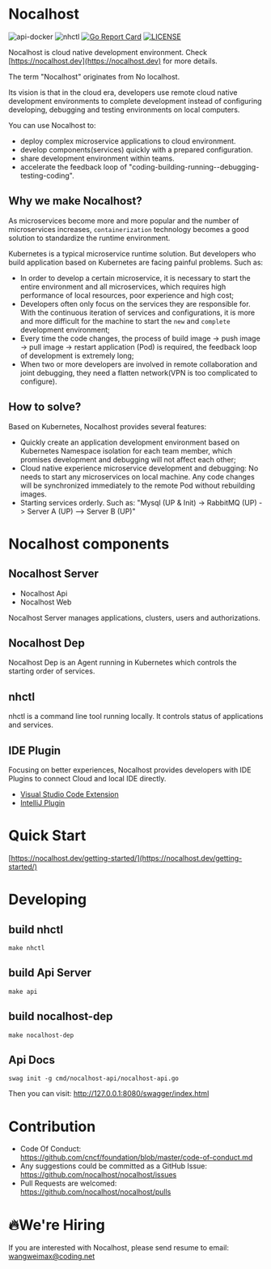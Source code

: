 # Nocalhost

![api-docker](https://github.com/nocalhost/nocalhost/workflows/api-docker/badge.svg?branch=main)
![nhctl](https://github.com/nocalhost/nocalhost/workflows/nhctl/badge.svg?branch=main)
[![Go Report Card](https://goreportcard.com/badge/github.com/nocalhost/nocalhost)](https://goreportcard.com/report/github.com/nocalhost/nocalhost)
[![LICENSE](https://img.shields.io/github/license/nocalhost/nocalhost)](https://github.com/nocalhost/nocalhost/blob/main/LICENSE)

Nocalhost is cloud native development environment. Check [https://nocalhost.dev](https://nocalhost.dev) for more details.

The term "Nocalhost" originates from No localhost.

Its vision is that in the cloud era, developers use remote cloud native development environments to complete development instead of configuring developing, debugging and testing environments on local computers.

You can use Nocalhost to:

- deploy complex microservice applications to cloud environment.
- develop components(services) quickly with a prepared configuration.
- share development environment within teams. 
- accelerate the feedback loop of "coding-building-running--debugging-testing-coding".


## Why we make Nocalhost?

As microservices become more and more popular and the number of microservices increases, `containerization` technology becomes a good solution to standardize the runtime environment.

Kubernetes is a typical microservice runtime solution. But developers who build application based on Kubernetes are facing painful problems. Such as:


- In order to develop a certain microservice, it is necessary to start the entire environment and all microservices, which requires high performance of local resources, poor experience and high cost;
- Developers often only focus on the services they are responsible for. With the continuous iteration of services and configurations, it is more and more difficult for the machine to start the `new` and `complete` development environment;
- Every time the code changes, the process of build image -> push image -> pull image -> restart application (Pod) is required, the feedback loop of development is extremely long;
- When two or more developers are involved in remote collaboration and joint debugging, they need a flatten network(VPN is too complicated to configure).

## How to solve?

Based on Kubernetes, Nocalhost provides several features:
* Quickly create an application development environment based on Kubernetes Namespace isolation for each team member, which promises development and debugging will not affect each other;
* Cloud native experience microservice development and debugging: No needs to start any microservices on local machine. Any code changes will be synchronized immediately to the remote Pod without rebuilding images.
* Starting services orderly. Such as: "Mysql (UP & Init) -> RabbitMQ (UP) -> Server A (UP) —> Server B (UP)"

# Nocalhost components

## Nocalhost Server

- Nocalhost Api
- Nocalhost Web

Nocalhost Server manages applications, clusters, users and authorizations.

## Nocalhost Dep

Nocalhost Dep is an Agent running in Kubernetes which controls the starting order of services.

## nhctl

nhctl is a command line tool running locally. It controls status of applications and services.

## IDE Plugin

Focusing on better experiences, Nocalhost provides developers with IDE Plugins to connect Cloud and local IDE directly.

- [Visual Studio Code Extension](https://marketplace.visualstudio.com/items?itemName=nocalhost.nocalhost)
- [IntelliJ Plugin](https://plugins.jetbrains.com/plugin/16058-nocalhost)

# Quick Start

[https://nocalhost.dev/getting-started/](https://nocalhost.dev/getting-started/)

# Developing

## build nhctl

```
make nhctl
```

## build Api Server

```
make api
```

## build nocalhost-dep

```
make nocalhost-dep
```

## Api Docs

```
swag init -g cmd/nocalhost-api/nocalhost-api.go
```

Then you can visit: http://127.0.0.1:8080/swagger/index.html


# Contribution

- Code Of Conduct: https://github.com/cncf/foundation/blob/master/code-of-conduct.md
- Any suggestions could be committed as a GitHub Issue: https://github.com/nocalhost/nocalhost/issues
- Pull Requests are welcomed: https://github.com/nocalhost/nocalhost/pulls


# 🔥We're Hiring

If you are interested with Nocalhost, please send resume to email: wangweimax@coding.net